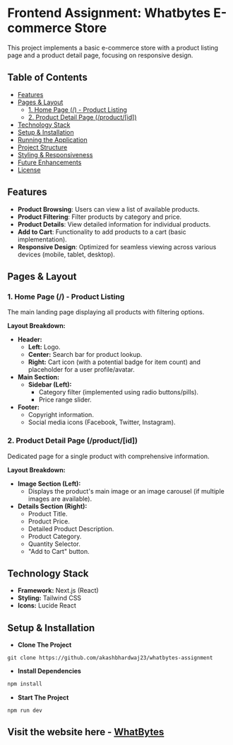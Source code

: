 # Frontend Assignment: Whatbytes E-commerce Store

This project implements a basic e-commerce store with a product listing page and a product detail page, focusing on responsive design.

## Table of Contents

-   [Features](#features)
-   [Pages & Layout](#pages--layout)
    -   [1. Home Page (/) - Product Listing](#1-home-page---product-listing)
    -   [2. Product Detail Page (/product/[id])](#2-product-detail-page-productid)
-   [Technology Stack](#technology-stack)
-   [Setup & Installation](#setup--installation)
-   [Running the Application](#running-the-application)
-   [Project Structure](#project-structure)
-   [Styling & Responsiveness](#styling--responsiveness)
-   [Future Enhancements](#future-enhancements)
-   [License](#license)

## Features

-   **Product Browsing**: Users can view a list of available products.
-   **Product Filtering**: Filter products by category and price.
-   **Product Details**: View detailed information for individual products.
-   **Add to Cart**: Functionality to add products to a cart (basic implementation).
-   **Responsive Design**: Optimized for seamless viewing across various devices (mobile, tablet, desktop).

## Pages & Layout

### 1. Home Page (/) - Product Listing

The main landing page displaying all products with filtering options.

**Layout Breakdown:**

*   **Header:**
    *   **Left:** Logo.
    *   **Center:** Search bar for product lookup.
    *   **Right:** Cart icon (with a potential badge for item count) and placeholder for a user profile/avatar.
*   **Main Section:**
    *   **Sidebar (Left):**
        *   Category filter (implemented using radio buttons/pills).
        *   Price range slider.
*   **Footer:**
    *   Copyright information.
    *   Social media icons (Facebook, Twitter, Instagram).

### 2. Product Detail Page (/product/[id])

Dedicated page for a single product with comprehensive information.

**Layout Breakdown:**

*   **Image Section (Left):**
    *   Displays the product's main image or an image carousel (if multiple images are available).
*   **Details Section (Right):**
    *   Product Title.
    *   Product Price.
    *   Detailed Product Description.
    *   Product Category.
    *   Quantity Selector.
    *   "Add to Cart" button.

## Technology Stack

*   **Framework:** Next.js (React)
*   **Styling:** Tailwind CSS
*   **Icons:** Lucide React

## Setup & Installation

*  **Clone The Project**
```git
git clone https://github.com/akashbhardwaj23/whatbytes-assignment
```

*  **Install Dependencies**
```js
npm install
```

*  **Start The Project**
```
npm run dev
```


## Visit the website here - [WhatBytes](https://whatbytes-assignment-one-gamma.vercel.app/)